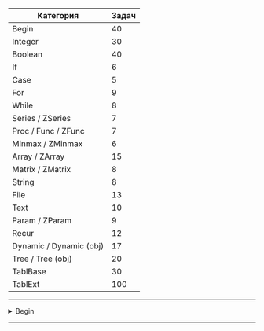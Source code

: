 | Категория                      | Задач |
|--------------------------------|--------|
| Begin                          | 40     |
| Integer                        | 30     |
| Boolean                        | 40     |
| If                             | 6      |
| Case                           | 5      |
| For                            | 9      |
| While                          | 8      |
| Series / ZSeries               | 7      |
| Proc / Func / ZFunc            | 7      |
| Minmax / ZMinmax               | 6      |
| Array / ZArray                 | 15     |
| Matrix / ZMatrix               | 8      |
| String                         | 8      |
| File                           | 13     |
| Text                           | 10     |
| Param / ZParam                 | 9      |
| Recur                          | 12     |
| Dynamic / Dynamic (obj)        | 17     |
| Tree / Tree (obj)              | 20     |
| TablBase                       | 30     |
| TablExt                        | 100    |

<hr>
<details>
 <summary>Begin</summary>
  <details>
<summary>🔹 Begin1 — Периметр и площадь квадрата</summary>

**Условие:**  
Дана сторона `a` квадрата. Найти периметр `P = 4·a` и площадь `S = a²`.

**Код на Python:**
```python
a = float(input("Сторона квадрата: "))
print("Периметр:", 4 * a)
print("Площадь:", a * a)
```
</details>
</details>
<hr>

